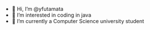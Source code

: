 - 👋 Hi, I’m @yfutamata
- 👀 I’m interested in coding in java
- 🌱 I’m currently a Computer Science university student 

<!---
yfutamata/yfutamata is a ✨ special ✨ repository because its `README.md` (this file) appears on your GitHub profile.
You can click the Preview link to take a look at your changes.
--->
